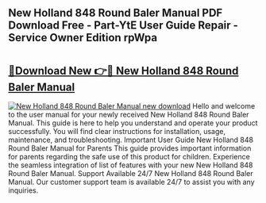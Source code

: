 ## New Holland 848 Round Baler Manual PDF Download Free - Part-YtE User Guide Repair - Service Owner Edition rpWpa

# <h2><a href="http://bc94537.oget.top/?id=New+Holland+848+Round+Baler+Manual">🔗Download New 👉🔴 New Holland 848 Round Baler Manual</a></h2>

[![New Holland 848 Round Baler Manual new download](https://i.imgur.com/5g1atiW.png)](http://bc94537.oget.top/?id=New+Holland+848+Round+Baler+Manual)
Hello and welcome to the user manual for your newly received New Holland 848 Round Baler Manual. This guide is here to help you understand and operate your product successfully. You will find clear instructions for installation, usage, maintenance, and troubleshooting. Important User Guide New Holland 848 Round Baler Manual for Parents This guide provides important information for parents regarding the safe use of this product for children. Experience the seamless integration of list of features with your new New Holland 848 Round Baler Manual. Support Available 24/7 New Holland 848 Round Baler Manual. Our customer support team is available 24/7 to assist you with any inquiries.
